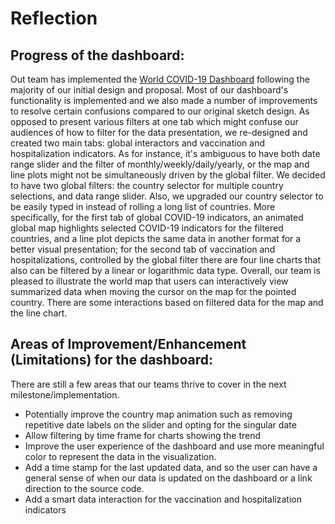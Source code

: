 # Reflection

## Progress of the dashboard:

Out team has implemented the <a href=https://worldcovid-dashpy-stg.herokuapp.com>World COVID-19 Dashboard</a> following the majority of our initial design and proposal. Most of our dashboard's functionality is implemented and we also made a number of improvements to resolve certain confusions compared to our original sketch design. As opposed to present various filters at one tab which might confuse our audiences of how to filter for the data presentation, we re-designed and created two main tabs: global interactors and vaccination and hospitalization indicators. As for instance, it's ambiguous to have both date range slider and the filter of monthly/weekly/daily/yearly, or the map and line plots might not be simultaneously driven by the global filter. We decided to have two global filters: the country selector for multiple country selections, and data range slider. Also, we upgraded our country selector to be easily typed in instead of rolling a long list of countries. More specifically, for the first tab of global COVID-19 indicators, an animated global map highlights selected COVID-19 indicators for the filtered countries, and a line plot depicts the same data in another format for a better visual presentation; for the second tab of vaccination and hospitalizations, controlled by the global filter there are four line charts that also can be filtered by a linear or logarithmic data type. Overall, our team is pleased to illustrate the world map that users can interactively view summarized data when moving the cursor on the map for the pointed country. There are some interactions based on filtered data for the map and the line chart. 

## Areas of Improvement/Enhancement (Limitations) for the dashboard:

There are still a few areas that our teams thrive to cover in the next milestone/implementation.
- Potentially improve the country map animation such as removing repetitive date labels on the slider and opting for the singular date
- Allow filtering by time frame for charts showing the trend
- Improve the user experience of the dashboard and use more meaningful color to represent the data in the visualization.
- Add a time stamp for the last updated data, and so the user can have a general sense of when our data is updated on the dashboard or a link direction to the source code.
- Add a smart data interaction for the vaccination and hospitalization indicators 
